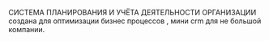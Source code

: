 СИСТЕМА ПЛАНИРОВАНИЯ И УЧЁТА ДЕЯТЕЛЬНОСТИ ОРГАНИЗАЦИИ создана для оптимизации бизнес процессов , мини crm для не большой компании.
